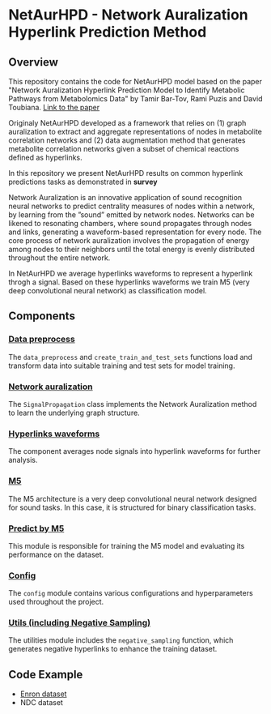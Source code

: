 # NetAurHPD - Network Auralization Hyperlink Prediction Method

## Overview
This repository contains the code for NetAurHPD model based on the paper "Network Auralization Hyperlink Prediction Model to
Identify Metabolic Pathways from Metabolomics Data" by Tamir Bar-Tov, Rami Puzis and David Toubiana. [Link to the paper](https://arxiv.org/pdf/2410.22030)

Originaly NetAurHPD developed as a framework that relies on (1) graph auralization to extract and aggregate representations of nodes in metabolite correlation networks and (2) data augmentation method that generates metabolite correlation networks given a subset of chemical reactions defined as hyperlinks.

In this repository we present NetAurHPD results on common hyperlink predictions tasks as demonstrated in **survey** 

Network Auralization is an innovative application of sound recognition neural networks to predict centrality measures of nodes within a network, by learning from the ”sound” emitted by network nodes. Networks can be likened to resonating chambers, where sound propagates through nodes and links, generating a waveform-based representation for every node. The core process of network auralization involves the propagation of energy among nodes to their neighbors until the total energy is evenly distributed
throughout the entire network.

In NetAurHPD we average hyperlinks waveforms to represent a hyperlink throgh a signal. Based on these hyperlinks waveforms we train M5 (very deep convolutional neural network) as classification model.


## Components
### [Data preprocess](http://localhost:8888/edit/Examples/data_preprocess.py)
The `data_preprocess` and `create_train_and_test_sets` functions load and transform data into suitable training and test sets for model training.
### [Network auralization](http://localhost:8888/edit/NetAurHPD/network_auralization.py)
The `SignalPropagation` class implements the Network Auralization method to learn the underlying graph structure.

### [Hyperlinks waveforms](http://localhost:8888/edit/NetAurHPD/hyperlinks_waveforms.py)
The component averages node signals into hyperlink waveforms for further analysis.
### [M5](http://localhost:8888/edit/NetAurHPD/M5.py)
The M5 architecture is a very deep convolutional neural network designed for sound tasks. In this case, it is structured for binary classification tasks.

### [Predict by M5](http://localhost:8888/edit/NetAurHPD/predict_by_M5.py)
This module is responsible for training the M5 model and evaluating its performance on the dataset.

### [Config](http://localhost:8888/edit/NetAurHPD/config.py)
The `config` module contains various configurations and hyperparameters used throughout the project.

### [Utils (including Negative Sampling)](https://github.com/TamirBar-Tov/NetAurHPD-Network-Auralization-Hyperlink-Prediction-Method/blob/master/Examples/utils.py)
The utilities module includes the `negative_sampling` function, which generates negative hyperlinks to enhance the training dataset.
## Code Example
- [Enron dataset](https://github.com/TamirBar-Tov/NetAurHPD-Network-Auralization-Hyperlink-Prediction-Method/tree/master/Examples/Enron)
- NDC dataset

